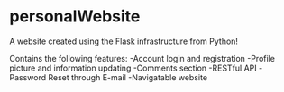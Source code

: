 # personalWebsite

A website created using the Flask infrastructure from Python!

Contains the following features:
-Account login and registration
-Profile picture and information updating
-Comments section
-RESTful API
-Password Reset through E-mail
-Navigatable website
